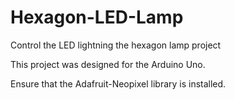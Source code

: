 # Hexagon-LED-Lamp
Control the LED lightning the hexagon lamp project 

This project was designed for the Arduino Uno.

Ensure that the Adafruit-Neopixel library is installed.
